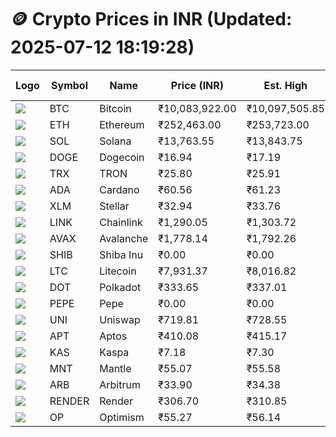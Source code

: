 # 🪙 Crypto Prices in INR (Updated: 2025-07-12 18:19:28)

| Logo | Symbol | Name       | Price (INR) | Est. High | Est. Low | Gross Profit | Fees | Net Profit | ROI % |
|------|--------|------------|-------------|-----------|----------|---------------|------|-------------|--------|
| ![](https://coin-images.coingecko.com/coins/images/1/large/bitcoin.png?1696501400) | BTC    | Bitcoin    | ₹10,083,922.00 | ₹10,097,505.85 | ₹10,070,338.15 | ₹269.78 | ₹200.00 | ₹69.78 | 0.07% |
| ![](https://coin-images.coingecko.com/coins/images/279/large/ethereum.png?1696501628) | ETH    | Ethereum   | ₹252,463.00 | ₹253,723.00 | ₹251,203.00 | ₹1,003.17 | ₹200.00 | ₹803.17 | 0.80% |
| ![](https://coin-images.coingecko.com/coins/images/4128/large/solana.png?1718769756) | SOL    | Solana     | ₹13,763.55 | ₹13,843.75 | ₹13,683.34 | ₹1,172.30 | ₹200.00 | ₹972.30 | 0.97% |
| ![](https://coin-images.coingecko.com/coins/images/5/large/dogecoin.png?1696501409) | DOGE   | Dogecoin   | ₹16.94 | ₹17.19 | ₹16.69 | ₹2,983.64 | ₹200.00 | ₹2,783.64 | 2.78% |
| ![](https://coin-images.coingecko.com/coins/images/1094/large/tron-logo.png?1696502193) | TRX    | TRON       | ₹25.80 | ₹25.91 | ₹25.69 | ₹875.91 | ₹200.00 | ₹675.91 | 0.68% |
| ![](https://coin-images.coingecko.com/coins/images/975/large/cardano.png?1696502090) | ADA    | Cardano    | ₹60.56 | ₹61.23 | ₹59.89 | ₹2,244.19 | ₹200.00 | ₹2,044.19 | 2.04% |
| ![](https://coin-images.coingecko.com/coins/images/100/large/fmpFRHHQ_400x400.jpg?1735231350) | XLM    | Stellar    | ₹32.94 | ₹33.76 | ₹32.12 | ₹5,080.31 | ₹200.00 | ₹4,880.31 | 4.88% |
| ![](https://coin-images.coingecko.com/coins/images/877/large/chainlink-new-logo.png?1696502009) | LINK   | Chainlink  | ₹1,290.05 | ₹1,303.72 | ₹1,276.38 | ₹2,141.44 | ₹200.00 | ₹1,941.44 | 1.94% |
| ![](https://coin-images.coingecko.com/coins/images/12559/large/Avalanche_Circle_RedWhite_Trans.png?1696512369) | AVAX   | Avalanche  | ₹1,778.14 | ₹1,792.26 | ₹1,764.02 | ₹1,601.35 | ₹200.00 | ₹1,401.35 | 1.40% |
| ![](https://coin-images.coingecko.com/coins/images/11939/large/shiba.png?1696511800) | SHIB   | Shiba Inu  | ₹0.00 | ₹0.00 | ₹0.00 | ₹2,182.78 | ₹200.00 | ₹1,982.78 | 1.98% |
| ![](https://coin-images.coingecko.com/coins/images/2/large/litecoin.png?1696501400) | LTC    | Litecoin   | ₹7,931.37 | ₹8,016.82 | ₹7,845.91 | ₹2,178.33 | ₹200.00 | ₹1,978.33 | 1.98% |
| ![](https://coin-images.coingecko.com/coins/images/12171/large/polkadot.png?1696512008) | DOT    | Polkadot   | ₹333.65 | ₹337.01 | ₹330.29 | ₹2,033.66 | ₹200.00 | ₹1,833.66 | 1.83% |
| ![](https://coin-images.coingecko.com/coins/images/29850/large/pepe-token.jpeg?1696528776) | PEPE   | Pepe       | ₹0.00 | ₹0.00 | ₹0.00 | ₹2,754.61 | ₹200.00 | ₹2,554.61 | 2.55% |
| ![](https://coin-images.coingecko.com/coins/images/12504/large/uniswap-logo.png?1720676669) | UNI    | Uniswap    | ₹719.81 | ₹728.55 | ₹711.07 | ₹2,459.26 | ₹200.00 | ₹2,259.26 | 2.26% |
| ![](https://coin-images.coingecko.com/coins/images/26455/large/aptos_round.png?1696525528) | APT    | Aptos      | ₹410.08 | ₹415.17 | ₹404.99 | ₹2,514.89 | ₹200.00 | ₹2,314.89 | 2.31% |
| ![](https://coin-images.coingecko.com/coins/images/25751/large/kaspa-icon-exchanges.png?1696524837) | KAS    | Kaspa      | ₹7.18 | ₹7.30 | ₹7.06 | ₹3,313.04 | ₹200.00 | ₹3,113.04 | 3.11% |
| ![](https://coin-images.coingecko.com/coins/images/30980/large/Mantle-Logo-mark.png?1739213200) | MNT    | Mantle     | ₹55.07 | ₹55.58 | ₹54.56 | ₹1,880.60 | ₹200.00 | ₹1,680.60 | 1.68% |
| ![](https://coin-images.coingecko.com/coins/images/16547/large/arb.jpg?1721358242) | ARB    | Arbitrum   | ₹33.90 | ₹34.38 | ₹33.42 | ₹2,872.53 | ₹200.00 | ₹2,672.53 | 2.67% |
| ![](https://coin-images.coingecko.com/coins/images/11636/large/rndr.png?1696511529) | RENDER | Render     | ₹306.70 | ₹310.85 | ₹302.55 | ₹2,745.69 | ₹200.00 | ₹2,545.69 | 2.55% |
| ![](https://coin-images.coingecko.com/coins/images/25244/large/Optimism.png?1696524385) | OP     | Optimism   | ₹55.27 | ₹56.14 | ₹54.40 | ₹3,215.34 | ₹200.00 | ₹3,015.34 | 3.02% |
